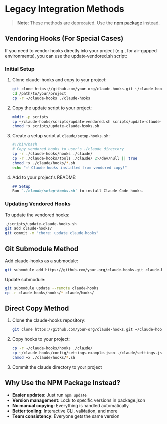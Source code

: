 # Legacy Integration Methods

> **Note**: These methods are deprecated. Use the [npm package](./INTEGRATION.md) instead.

## Vendoring Hooks (For Special Cases)

If you need to vendor hooks directly into your project (e.g., for air-gapped environments), you can use the update-vendored.sh script:

### Initial Setup

1. Clone claude-hooks and copy to your project:
   ```bash
   git clone https://github.com/your-org/claude-hooks.git ~/claude-hooks
   cd /path/to/your/project
   cp -r ~/claude-hooks ./claude-hooks
   ```

2. Copy the update script to your project:
   ```bash
   mkdir -p scripts
   cp ~/claude-hooks/scripts/update-vendored.sh scripts/update-claude-hooks.sh
   chmod +x scripts/update-claude-hooks.sh
   ```

3. Create a setup script at `claude/setup-hooks.sh`:
   ```bash
   #!/bin/bash
   # Copy vendored hooks to user's ./claude directory
   cp -r ./claude-hooks/hooks ./claude/
   cp -r ./claude-hooks/tools ./claude/ 2>/dev/null || true
   chmod +x ./claude/hooks/*.sh
   echo "✅ Claude hooks installed from vendored copy!"
   ```

4. Add to your project's README:
   ```markdown
   ## Setup
   Run `./claude/setup-hooks.sh` to install Claude Code hooks.
   ```

### Updating Vendored Hooks

To update the vendored hooks:
```bash
./scripts/update-claude-hooks.sh
git add claude-hooks/
git commit -m "chore: update claude-hooks"
```

## Git Submodule Method

Add claude-hooks as a submodule:
```bash
git submodule add https://github.com/your-org/claude-hooks.git claude-hooks
```

Update submodule:
```bash
git submodule update --remote claude-hooks
cp -r claude-hooks/hooks/* claude/hooks/
```

## Direct Copy Method

1. Clone the claude-hooks repository:
   ```bash
   git clone https://github.com/your-org/claude-hooks.git ~/claude-hooks
   ```

2. Copy hooks to your project:
   ```bash
   cp -r ~/claude-hooks/hooks ./claude/
   cp ~/claude-hooks/config/settings.example.json ./claude/settings.json
   chmod +x ./claude/hooks/*.sh
   ```

3. Commit the claude directory to your project

## Why Use the NPM Package Instead?

- **Easier updates**: Just run `npm update`
- **Version management**: Lock to specific versions in package.json
- **No manual copying**: Everything is handled automatically
- **Better tooling**: Interactive CLI, validation, and more
- **Team consistency**: Everyone gets the same version